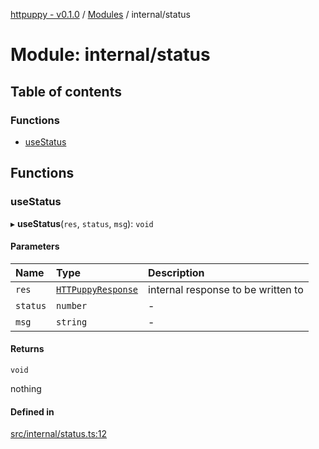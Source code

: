[httpuppy - v0.1.0](../README.md) / [Modules](../modules.md) / internal/status

# Module: internal/status

## Table of contents

### Functions

- [useStatus](internal_status.md#usestatus)

## Functions

### useStatus

▸ **useStatus**(`res`, `status`, `msg`): `void`

#### Parameters

| Name | Type | Description |
| :------ | :------ | :------ |
| `res` | [`HTTPuppyResponse`](../interfaces/types_server.HTTPuppyResponse.md) | internal response to be written to |
| `status` | `number` | - |
| `msg` | `string` | - |

#### Returns

`void`

nothing

#### Defined in

[src/internal/status.ts:12](https://github.com/abschill/httpuppy/blob/b81b706/src/internal/status.ts#L12)

